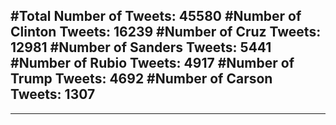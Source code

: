 #Total Number of Tweets: 45580 
#Number of Clinton Tweets: 16239
#Number of Cruz Tweets: 12981
#Number of Sanders Tweets: 5441
#Number of Rubio Tweets: 4917
#Number of Trump Tweets: 4692
#Number of Carson Tweets: 1307
---
---
